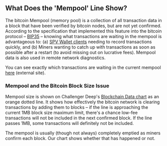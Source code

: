 ## What Does the 'Mempool' Line Show? ##

The bitcoin Mempool (memory pool) is a collection of all transaction data in a block that have been verified by bitcoin nodes, but are not yet confirmed. According to the specification that implemented this feature into the bitcoin protocol – [BIP35](https://github.com/bitcoin/bips/blob/master/bip-0035.mediawiki) – knowing what transactions are waiting in the mempool is advantageous to: (a) [SPV Wallet clients](LINK) needing to record transactions quickly, and (b) Miners wanting to catch up with transactions as soon as possible after a restart (to avoid missing out on lucrative fees). Mempool data is also used in remote network diagnostics.

You can see exactly which transactions are waiting in the current mempool [here](http://mempool.info/) (external site).

### Mempool and the Bitcoin Block Size Issue ###

Mempool size is shown on Challenger Deep's [Blockchain Data chart](LINK) as an orange dotted line. It shows how effectively the bitcoin network is clearing transactions by adding them to blocks – if the line is approaching the current 1MB block size maximum limit, there's a chance low-fee transactions will not be included in the next confirmed block. If the line passes 1MB, some transactions will definitely not be included.

The mempool is usually (though not always) completely emptied as miners confirm each block. Our chart shows whether that has happened or not.
